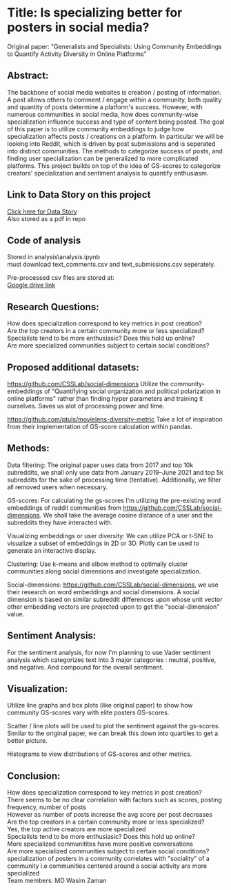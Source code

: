 # Title: Is specializing better for posters in social media?

Original paper: "Generalists and Specialists: Using Community Embeddings to Quantify Activity Diversity in Online Platforms"

## Abstract: 

The backbone of social media websites is creation / posting of information. A post allows others to comment / engage within a community, both quality and quantity of posts determine a platform's success.
However, with numerous communities in social media, how does community-wise specialization influence success and type of content being posted. The goal of this paper is to utilize community embeddings to judge how specialization affects posts / creations on a platform. In particular we will be looking into Reddit, which is driven by post submissions and is seperated into distinct communities. The methods to categorize success of posts, and finding user specialization can be generalized to more complicated platforms. This project builds on top of the idea of GS-scores to categorize creators' specialization and sentiment analysis to quantify enthusiasm.
## Link to Data Story on this project
[Click here for Data Story](https://bit.ly/4853pUM) \
Also stored as a pdf in repo

## Code of analysis

Stored in analysis\analysis.ipynb \
must download text_comments.csv and text_submissions.csv seperately.

Pre-processed csv files are stored at: \
[Google drive link](https://drive.google.com/drive/folders/1vroB8FpjWzmyMb6Cf81svC3M5AOByg3h?usp=sharing)
## Research Questions:

How does specialization correspond to key metrics in post creation? \
Are the top creators in a certain community more or less specialized? \
Specialists tend to be more enthusiasic? Does this hold up online? \
Are more specialized communities subject to certain social conditions? 


## Proposed additional datasets:

https://github.com/CSSLab/social-dimensions
Utilize the community-embeddings of "Quantifying social organization and political polarization in online platforms" rather than finding hyper parameters and training it ourselves.
Saves us alot of processing power and time.

https://github.com/ptuls/movielens-diversity-metric
Take a lot of inspiration from their implementation of GS-score calculation within pandas.

## Methods:
Data filtering:
The original paper uses data from 2017 and top 10k subreddits, we shall only use data from January 2019–June 2021 and top 5k subreddits for the sake of processing time (tentative). Additionally, we filter all removed users when necessary.


GS-scores:
For calculating the gs-scores I'm utilizing the pre-existing word embeddings of reddit communities from https://github.com/CSSLab/social-dimensions. We shall take the average cosine distance of a user and the subreddits they have interacted with.

Visualizing embeddings or user diversity:
We can utilize PCA or t-SNE to visualize a subset of embeddings in 2D or 3D. Plotly can be used to generate an interactive display.

Clustering:
Use k-means and elbow method to optimally cluster communities along social dimensions and investigate specialization.

Social-dimensions:
https://github.com/CSSLab/social-dimensions, we use their research on word embeddings and social dimensions.
A social dimension is based on similar subreddit differences upon whose unit vector other embedding vectors are projected upon to get the "social-dimension" value.

## Sentiment Analysis:
For the sentiment analysis, for now I'm planning to use Vader sentiment analysis which categorizes text into 3 major categories : neutral, positive, and negative.
And compound for the overall sentiment.

## Visualization:
Utilize line graphs and box plots (like original paper) to show how community GS-scores vary with elite posters GS-scores.

Scatter / line plots will be used to plot the sentiment against the gs-scores. Similar to the original paper, we can break this down into quartiles to get a better picture.

Histograms to view distributions of GS-scores and other metrics.
## Conclusion:
How does specialization correspond to key metrics in post creation? \
There seems to be no clear correlation with factors such as scores, posting frequency, number of posts \
However as number of posts increase the avg score per post decreases \
Are the top creators in a certain community more or less specialized? \
Yes, the top active creators are more specialized \
Specialists tend to be more enthusiasic? Does this hold up online? \
More specialized communitites have more positive conversations \
Are more specialized communities subject to certain social conditions? \
specialization of posters in a community correlates with "sociality" of a community i.e communities centered around a social activity are more specialized \
Team members:
MD Wasim Zaman

